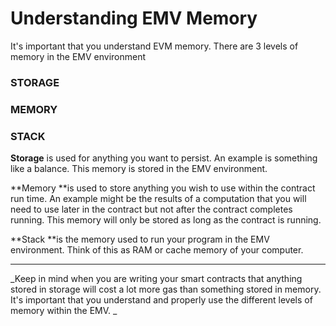 # Understanding EMV Memory

It's important that you understand EVM memory. There are 3 levels of memory in the EMV environment

### STORAGE

### MEMORY

### STACK

**Storage** is used for anything you want to persist. An example is something like a balance. This memory is stored in the EMV environment.

**Memory **is used to store anything you wish to use within the contract run time. An example might be the results of a computation that you will need to use later in the contract but not after the contract completes running. This memory will only be stored as long as the contract is running.

**Stack **is the memory  used to run your program in the EMV environment. Think of this as RAM or cache memory of your computer.

---

_Keep in mind when you are writing your smart contracts that anything stored in storage will cost a lot more gas than something stored in memory. It's important that you understand and properly use the different levels of memory within the EMV. _

